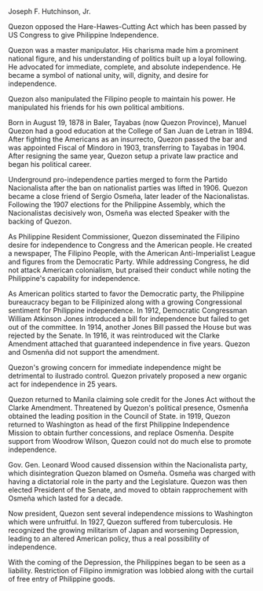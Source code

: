 Joseph F. Hutchinson, Jr.

Quezon opposed the Hare-Hawes-Cutting Act which has been passed by US Congress to give Philippine Independence.

Quezon was a master manipulator. His charisma made him a prominent national figure, and his understanding of politics built up a loyal following.
He advocated for immediate, complete, and absolute independence.
He became a symbol of national unity, will, dignity, and desire for independence.

Quezon also manipulated the Filipino people to maintain his power.
He manipulated his friends for his own political ambitions.

Born in August 19, 1878 in Baler, Tayabas (now Quezon Province), Manuel Quezon had a good education at the College of San Juan de Letran in 1894.
After fighting the Americans as an insurrecto, Quezon passed the bar and was appointed Fiscal of Mindoro in 1903, transferring to Tayabas in 1904.
After resigning the same year, Quezon setup a private law practice and began his political career.

Underground pro-independence parties merged to form the Partido Nacionalista after the ban on nationalist parties was lifted in 1906.
Quezon became a close friend of Sergio Osmeña, later leader of the Nacionalistas.
Following the 1907 elections for the Philippine Assembly, which the Nacionalistas decisively won, Osmeña was elected Speaker with the backing of Quezon.

As Philippine Resident Commissioner, Quezon disseminated the Filipino desire for independence to Congress and the American people.
He created a newspaper, The Filipino People, with the American Anti-Imperialist League and figures from the Democratic Party.
While addressing Congress, he did not attack American colonialism, but praised their conduct while noting the Philippine's capability for independence.

As American politics started to favor the Democratic party, the Philippine bureaucracy began to be Filipinized along with a growing Congressional sentiment for Philippine independence.
In 1912, Democratic Congressman William Atkinson Jones introduced a bill for independence but failed to get out of the committee.
In 1914, another Jones Bill passed the House but was rejected by the Senate.
In 1916, it was reintroduced wit the Clarke Amendment attached that guaranteed independence in five years.
Quezon and Osmenña did not support the amendment.

Quezon's growing concern for immediate independence might be detrimental to ilustrado control.
Quezon privately proposed a new organic act for independence in 25 years.

Quezon returned to Manila claiming sole credit for the Jones Act without the Clarke Amendment.
Threatened by Quezon's political presence, Osmenña obtained the leading position in the Council of State.
in 1919, Quezon returned to Washington as head of the first Philippine Independence Mission to obtain further concessions, and replace Osmenña.
Despite support from Woodrow Wilson, Quezon could not do much else to promote independence.

Gov. Gen. Leonard Wood caused dissension within the Nacionalista party, which disintegration Quezon blamed on Osmeña.
Osmeña was charged with having a dictatorial role in the party and the Legislature.
Quezon was then elected President of the Senate, and moved to obtain rapprochement with Osmeña which lasted for a decade.

Now president, Quezon sent several independence missions to Washington which were unfruitful.
In 1927, Quezon suffered from tuberculosis.
He recognized the growing militarism of Japan and worsening Depression, leading to an altered American policy, thus a real possibility of independence.

With the coming of the Depression, the Philippines began to be seen as a liability.
Restriction of Filipino immigration was lobbied along with the curtail of free entry of Philippine goods.